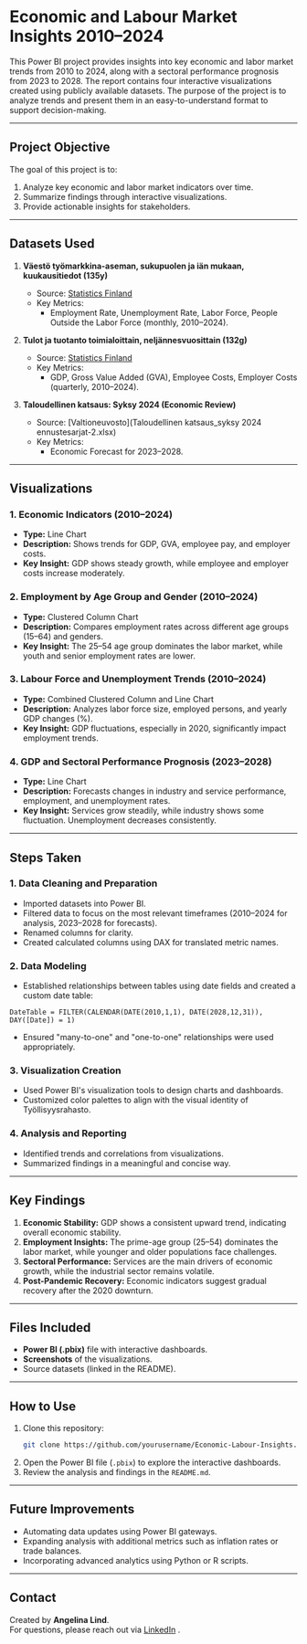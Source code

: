 # Economic and Labour Market Insights 2010–2024

This Power BI project provides insights into key economic and labor market trends from 2010 to 2024, along with a sectoral performance prognosis from 2023 to 2028. The report contains four interactive visualizations created using publicly available datasets. The purpose of the project is to analyze trends and present them in an easy-to-understand format to support decision-making.

---

## **Project Objective**

The goal of this project is to:
1. Analyze key economic and labor market indicators over time.
2. Summarize findings through interactive visualizations.
3. Provide actionable insights for stakeholders.

---

## **Datasets Used**

1. **Väestö työmarkkina-aseman, sukupuolen ja iän mukaan, kuukausitiedot (135y)**  
   - Source: [Statistics Finland](https://pxdata.stat.fi/PxWeb/pxweb/fi/Check/)
   - Key Metrics:  
     - Employment Rate, Unemployment Rate, Labor Force, People Outside the Labor Force (monthly, 2010–2024).

2. **Tulot ja tuotanto toimialoittain, neljännesvuosittain (132g)**  
   - Source: [Statistics Finland](https://pxdata.stat.fi/PxWeb/pxweb/fi/Check/)
   - Key Metrics:  
     - GDP, Gross Value Added (GVA), Employee Costs, Employer Costs (quarterly, 2010–2024).

3. **Taloudellinen katsaus: Syksy 2024 (Economic Review)**  
   - Source: [Valtioneuvosto](Taloudellinen katsaus_syksy 2024 ennustesarjat-2.xlsx)  
   - Key Metrics:  
     - Economic Forecast for 2023–2028.

---

## **Visualizations**

### 1. **Economic Indicators (2010–2024)**
- **Type:** Line Chart
- **Description:** Shows trends for GDP, GVA, employee pay, and employer costs.
- **Key Insight:** GDP shows steady growth, while employee and employer costs increase moderately.

### 2. **Employment by Age Group and Gender (2010–2024)**
- **Type:** Clustered Column Chart
- **Description:** Compares employment rates across different age groups (15–64) and genders.
- **Key Insight:** The 25–54 age group dominates the labor market, while youth and senior employment rates are lower.

### 3. **Labour Force and Unemployment Trends (2010–2024)**
- **Type:** Combined Clustered Column and Line Chart
- **Description:** Analyzes labor force size, employed persons, and yearly GDP changes (%).
- **Key Insight:** GDP fluctuations, especially in 2020, significantly impact employment trends.

### 4. **GDP and Sectoral Performance Prognosis (2023–2028)**
- **Type:** Line Chart
- **Description:** Forecasts changes in industry and service performance, employment, and unemployment rates.
- **Key Insight:** Services grow steadily, while industry shows some fluctuation. Unemployment decreases consistently.

---

## **Steps Taken**

### 1. Data Cleaning and Preparation
- Imported datasets into Power BI.
- Filtered data to focus on the most relevant timeframes (2010–2024 for analysis, 2023–2028 for forecasts).
- Renamed columns for clarity.
- Created calculated columns using DAX for translated metric names.

### 2. Data Modeling
- Established relationships between tables using date fields and created a custom date table:
```DAX
DateTable = FILTER(CALENDAR(DATE(2010,1,1), DATE(2028,12,31)), DAY([Date]) = 1)
```
- Ensured "many-to-one" and "one-to-one" relationships were used appropriately.

### 3. Visualization Creation
- Used Power BI's visualization tools to design charts and dashboards.
- Customized color palettes to align with the visual identity of Työllisyysrahasto.

### 4. Analysis and Reporting
- Identified trends and correlations from visualizations.
- Summarized findings in a meaningful and concise way.

---

## **Key Findings**
1. **Economic Stability:** GDP shows a consistent upward trend, indicating overall economic stability.
2. **Employment Insights:** The prime-age group (25–54) dominates the labor market, while younger and older populations face challenges.
3. **Sectoral Performance:** Services are the main drivers of economic growth, while the industrial sector remains volatile.
4. **Post-Pandemic Recovery:** Economic indicators suggest gradual recovery after the 2020 downturn.

---

## **Files Included**
- **Power BI (.pbix)** file with interactive dashboards.
- **Screenshots** of the visualizations.
- Source datasets (linked in the README).

---

## **How to Use**
1. Clone this repository:
   ```bash
   git clone https://github.com/yourusername/Economic-Labour-Insights.git
   ```
2. Open the Power BI file (`.pbix`) to explore the interactive dashboards.
3. Review the analysis and findings in the `README.md`.

---

## **Future Improvements**
- Automating data updates using Power BI gateways.
- Expanding analysis with additional metrics such as inflation rates or trade balances.
- Incorporating advanced analytics using Python or R scripts.

---

## **Contact**
Created by **Angelina Lind**.  
For questions, please reach out via [LinkedIn](https://linkedin.com/in/angelinalind) .

